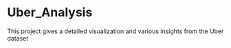 # Uber_Analysis
This project gives a  detailed visualization and various insights from the Uber dataset 
